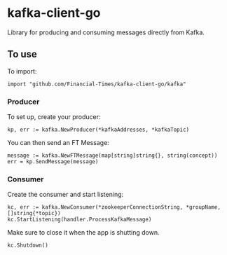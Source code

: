 # kafka-client-go

Library for producing and consuming messages directly from Kafka.


## To use
To import:
```
import "github.com/Financial-Times/kafka-client-go/kafka"
```

### Producer
To set up, create your producer:
```
kp, err := kafka.NewProducer(*kafkaAddresses, *kafkaTopic)
```

You can then send an FT Message:
```
message := kafka.NewFTMessage(map[string]string{}, string(concept))
err = kp.SendMessage(message)
```


### Consumer
Create the consumer and start listening:
```
kc, err := kafka.NewConsumer(*zookeeperConnectionString, *groupName, []string{*topic})
kc.StartListening(handler.ProcessKafkaMessage)
```

Make sure to close it when the app is shutting down.
```
kc.Shutdown()
```


